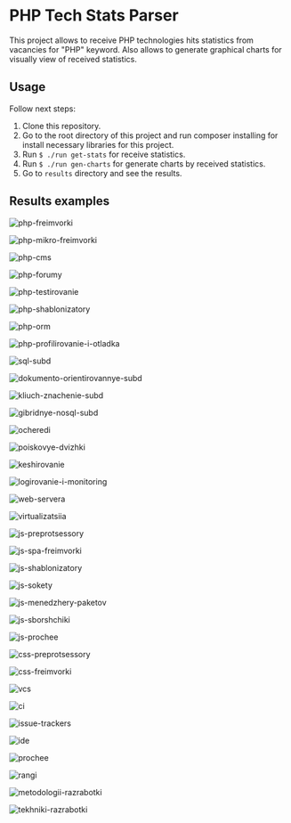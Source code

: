 # PHP Tech Stats Parser

This project allows to receive PHP technologies hits statistics from vacancies for "PHP" keyword.
Also allows to generate graphical charts for visually view of received statistics.

## Usage

Follow next steps:

1. Clone this repository.
1. Go to the root directory of this project and run composer installing for install necessary libraries for this project.
1. Run `$ ./run get-stats` for receive statistics.
1. Run `$ ./run gen-charts` for generate charts by received statistics.
1. Go to `results` directory and see the results.

## Results examples

![php-freimvorki](https://raw.githubusercontent.com/ykvdev/php-tech-stats-parser/master/results/charts/examples/1-php-freimvorki.png)

![php-mikro-freimvorki](https://raw.githubusercontent.com/ykvdev/php-tech-stats-parser/master/results/charts/examples/2-php-mikro-freimvorki.png)

![php-cms](https://raw.githubusercontent.com/ykvdev/php-tech-stats-parser/master/results/charts/examples/3-php-cms.png)

![php-forumy](https://raw.githubusercontent.com/ykvdev/php-tech-stats-parser/master/results/charts/examples/4-php-forumy.png)

![php-testirovanie](https://raw.githubusercontent.com/ykvdev/php-tech-stats-parser/master/results/charts/examples/5-php-testirovanie.png)

![php-shablonizatory](https://raw.githubusercontent.com/ykvdev/php-tech-stats-parser/master/results/charts/examples/6-php-shablonizatory.png)

![php-orm](https://raw.githubusercontent.com/ykvdev/php-tech-stats-parser/master/results/charts/examples/7-php-orm.png)

![php-profilirovanie-i-otladka](https://raw.githubusercontent.com/ykvdev/php-tech-stats-parser/master/results/charts/examples/9-php-profilirovanie-i-otladka.png)

![sql-subd](https://raw.githubusercontent.com/ykvdev/php-tech-stats-parser/master/results/charts/examples/11-sql-subd.png)

![dokumento-orientirovannye-subd](https://raw.githubusercontent.com/ykvdev/php-tech-stats-parser/master/results/charts/examples/12-dokumento-orientirovannye-subd.png)

![kliuch-znachenie-subd](https://raw.githubusercontent.com/ykvdev/php-tech-stats-parser/master/results/charts/examples/13-kliuch-znachenie-subd.png)

![gibridnye-nosql-subd](https://raw.githubusercontent.com/ykvdev/php-tech-stats-parser/master/results/charts/examples/14-gibridnye-nosql-subd.png)

![ocheredi](https://raw.githubusercontent.com/ykvdev/php-tech-stats-parser/master/results/charts/examples/15-ocheredi.png)

![poiskovye-dvizhki](https://raw.githubusercontent.com/ykvdev/php-tech-stats-parser/master/results/charts/examples/16-poiskovye-dvizhki.png)

![keshirovanie](https://raw.githubusercontent.com/ykvdev/php-tech-stats-parser/master/results/charts/examples/17-keshirovanie.png)

![logirovanie-i-monitoring](https://raw.githubusercontent.com/ykvdev/php-tech-stats-parser/master/results/charts/examples/18-logirovanie-i-monitoring.png)

![web-servera](https://raw.githubusercontent.com/ykvdev/php-tech-stats-parser/master/results/charts/examples/19-web-servera.png)

![virtualizatsiia](https://raw.githubusercontent.com/ykvdev/php-tech-stats-parser/master/results/charts/examples/20-virtualizatsiia.png)

![js-preprotsessory](https://raw.githubusercontent.com/ykvdev/php-tech-stats-parser/master/results/charts/examples/21-js-preprotsessory.png)

![js-spa-freimvorki](https://raw.githubusercontent.com/ykvdev/php-tech-stats-parser/master/results/charts/examples/23-js-spa-freimvorki.png)

![js-shablonizatory](https://raw.githubusercontent.com/ykvdev/php-tech-stats-parser/master/results/charts/examples/25-js-shablonizatory.png)

![js-sokety](https://raw.githubusercontent.com/ykvdev/php-tech-stats-parser/master/results/charts/examples/26-js-sokety.png)

![js-menedzhery-paketov](https://raw.githubusercontent.com/ykvdev/php-tech-stats-parser/master/results/charts/examples/27-js-menedzhery-paketov.png)

![js-sborshchiki](https://raw.githubusercontent.com/ykvdev/php-tech-stats-parser/master/results/charts/examples/28-js-sborshchiki.png)

![js-prochee](https://raw.githubusercontent.com/ykvdev/php-tech-stats-parser/master/results/charts/examples/29-js-prochee.png)

![css-preprotsessory](https://raw.githubusercontent.com/ykvdev/php-tech-stats-parser/master/results/charts/examples/30-css-preprotsessory.png)

![css-freimvorki](https://raw.githubusercontent.com/ykvdev/php-tech-stats-parser/master/results/charts/examples/31-css-freimvorki.png)

![vcs](https://raw.githubusercontent.com/ykvdev/php-tech-stats-parser/master/results/charts/examples/32-vcs.png)

![ci](https://raw.githubusercontent.com/ykvdev/php-tech-stats-parser/master/results/charts/examples/33-ci.png)

![issue-trackers](https://raw.githubusercontent.com/ykvdev/php-tech-stats-parser/master/results/charts/examples/34-issue-trackers.png)

![ide](https://raw.githubusercontent.com/ykvdev/php-tech-stats-parser/master/results/charts/examples/35-ide.png)

![prochee](https://raw.githubusercontent.com/ykvdev/php-tech-stats-parser/master/results/charts/examples/36-prochee.png)

![rangi](https://raw.githubusercontent.com/ykvdev/php-tech-stats-parser/master/results/charts/examples/37-rangi.png)

![metodologii-razrabotki](https://raw.githubusercontent.com/ykvdev/php-tech-stats-parser/master/results/charts/examples/38-metodologii-razrabotki.png)

![tekhniki-razrabotki](https://raw.githubusercontent.com/ykvdev/php-tech-stats-parser/master/results/charts/examples/39-tekhniki-razrabotki.png)